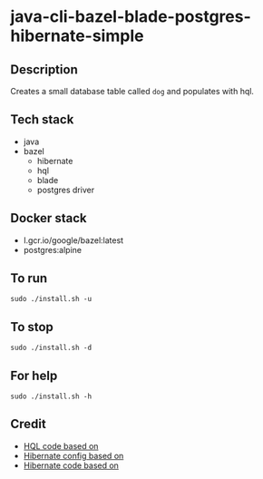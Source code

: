 # java-cli-bazel-blade-postgres-hibernate-simple

## Description
Creates a small database table
called `dog` and populates with
hql.

## Tech stack
- java
- bazel
  - hibernate
  - hql
  - blade
  - postgres driver

## Docker stack
- l.gcr.io/google/bazel:latest
- postgres:alpine

## To run
`sudo ./install.sh -u`

## To stop
`sudo ./install.sh -d`

## For help
`sudo ./install.sh -h`

## Credit
- [HQL code based on](https://www.journaldev.com/2954/hibernate-query-language-hql-example-tutorial)
- [Hibernate config based on](https://www.theserverside.com/blog/Coffee-Talk-Java-News-Stories-and-Opinions/An-example-hibernatecfgxml-for-MySQL-8-and-Hibernate-5)
- [Hibernate code based on](https://github.com/lokeshgupta1981/hibernate/tree/master/hibernate-hello-world)
